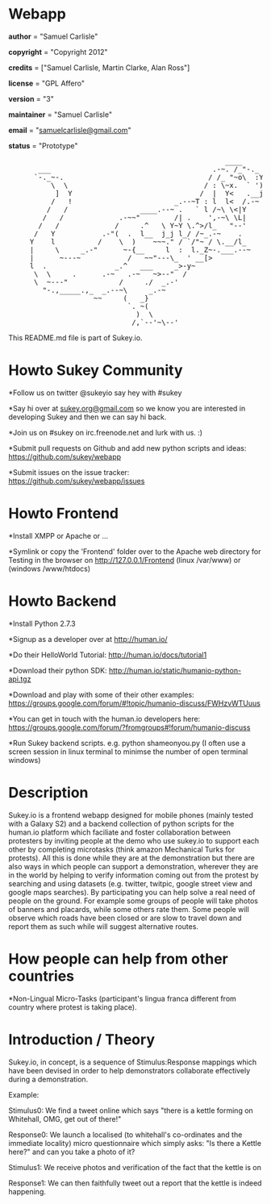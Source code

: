 Webapp
======

__author__ = "Samuel Carlisle"

__copyright__ = "Copyright 2012"

__credits__ = ["Samuel Carlisle, Martin Clarke, Alan Ross"]

__license__ = "GPL Affero"

__version__ = "3"

__maintainer__ = "Samuel Carlisle"

__email__ = "samuelcarlisle@gmail.com"

__status__ = "Prototype"

<pre>
                                                   ____
       ___                                      .-~. /_"-._        ________________________________
      `-._~-.                                  / /_ "~o\  :Y      /We made Sukey.io so that people \
          \  \                                / : \~x.  ` ')      |can have fun during the protests|
           ]  Y                              /  |  Y<   .__j      |and, on the way, keep each other|
          /   !                        _.--~T : l  l<  /.-~      < safe, mobile and informed (;..;)|
         /   /                 ____.--~ .   ` l /~\ \<|Y          \________________________________/
        /   /             .-~~"        /| .    ',-~\ \L|
       /   /             /     .^   \ Y~Y \.^>/l_   "--'
      /   Y           .-"(  .  l__  j_j l_/ /~_.-~    .
     Y    l          /    \  )    ~~~." / `/"~ / \.__/l_
     |     \     _.-"      ~-{__     l  :  l._Z~-.___.--~
     |      ~---~           /   ~~"---\_  ' __[>
     l  .                _.^   ___     _>-y~
      \  \     .      .-~   .-~   ~>--"  /
      \  ~---"            /     ./  _.-'
        "-.,_____.,_  _.--~\     _.-~
                    ~~     (   _}  
                            `. ~(
                              )  \
                             /,`--'~\--'
</pre>
This README.md file is part of Sukey.io.

Howto Sukey Community
=====================
*Follow us on twitter @sukeyio say hey with #sukey

*Say hi over at sukey.org@gmail.com so we know you are interested in developing Sukey and then we can say hi back.

*Join us on #sukey on irc.freenode.net and lurk with us. :)

*Submit pull requests on Github and add new python scripts and ideas: https://github.com/sukey/webapp

*Submit issues on the issue tracker: https://github.com/sukey/webapp/issues

Howto Frontend
==============
*Install XMPP or Apache or ...

*Symlink or copy the 'Frontend' folder over to the Apache web directory for Testing in the browser on http://127.0.0.1/Frontend (linux /var/www) or (windows /www/htdocs)

Howto Backend
=============
*Install Python 2.7.3

*Signup as a developer over at http://human.io/

*Do their HelloWorld Tutorial: http://human.io/docs/tutorial1

*Download their python SDK: http://human.io/static/humanio-python-api.tgz

*Download and play with some of their other examples: https://groups.google.com/forum/#!topic/humanio-discuss/FWHzvWTUuus

*You can get in touch with the human.io developers here: https://groups.google.com/forum/?fromgroups#!forum/humanio-discuss

*Run Sukey backend scripts. e.g. python shameonyou.py (I often use a screen session in linux terminal to minimse the number of open terminal windows)


Description
===========
Sukey.io is a frontend webapp designed for mobile phones (mainly tested with a Galaxy S2) and a backend collection of python scripts for the human.io platform which faciliate and foster collaboration between protesters by inviting people at the demo who use sukey.io to support each other by completing microtasks (think amazon Mechanical Turks for protests). All this is done while they are at the demonstration but there are also ways in which people can support a demonstration, wherever they are in the world by helping to verify information coming out from the protest by searching and using datasets (e.g. twitter, twitpic, google street view and google maps searches). By participating you can help solve a real need of people on the ground. For example some groups of people will take photos of banners and placards, while some others rate them. Some people will observe which roads have been closed or are slow to travel down and report them as such while will suggest alternative routes.

How people can help from other countries
========================================
*Non-Lingual Micro-Tasks (participant's lingua franca different from country where protest is taking place).

Introduction / Theory
=====================
Sukey.io, in concept, is a sequence of Stimulus:Response mappings which have been devised in order to help demonstrators collaborate effectively during a demonstration.

Example:

Stimulus0: We find a tweet online which says "there is a kettle forming on Whitehall, OMG, get out of there!"

Response0: We launch a localised (to whitehall's co-ordinates and the immediate locality) micro questionnaire which simply asks: "Is there a Kettle here?" and can you take a photo of it?

Stimulus1: We receive photos and verification of the fact that the kettle is on

Response1: We can then faithfully tweet out a report that the kettle is indeed happening.

